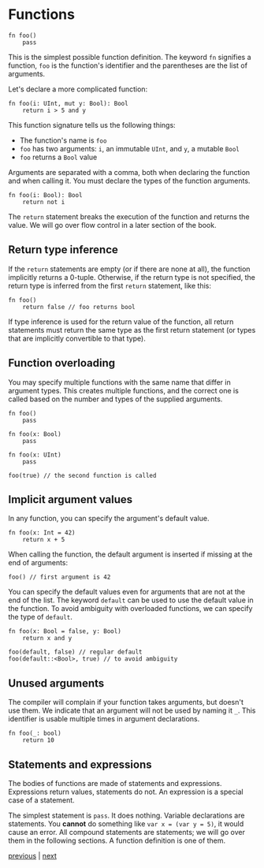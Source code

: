 # Functions
```
fn foo()
	pass
```
This is the simplest possible function definition.
The keyword `fn` signifies a function, `foo` is the function's identifier and the parentheses are the list of arguments.

Let's declare a more complicated function:
```
fn foo(i: UInt, mut y: Bool): Bool
	return i > 5 and y
```
This function signature tells us the following things:
- The function's name is `foo`
- `foo` has two arguments: `i`, an immutable `UInt`, and `y`, a mutable `Bool`
- `foo` returns a `Bool` value

Arguments are separated with a comma, both when declaring the function and when calling it.
You must declare the types of the function arguments.
```
fn foo(i: Bool): Bool
	return not i
```

The `return` statement breaks the execution of the function and returns the value. We will go over flow control in a later section of the book.

## Return type inference
If the `return` statements are empty (or if there are none at all), the function implicitly returns a 0-tuple.
Otherwise, if the return type is not specified, the return type is inferred from the first `return` statement, like this:
```
fn foo()
	return false // foo returns bool
```

If type inference is used for the return value of the function, all return statements must return the same type as the first return statement (or types that are implicitly convertible to that type). 

## Function overloading
You may specify multiple functions with the same name that differ in argument types.
This creates multiple functions, and the correct one is called based on the number and types of the supplied arguments.
```
fn foo()
	pass

fn foo(x: Bool)
	pass

fn foo(x: UInt)
	pass

foo(true) // the second function is called
```

## Implicit argument values
In any function, you can specify the argument's default value.
```
fn foo(x: Int = 42)
	return x + 5
```

When calling the function, the default argument is inserted if missing at the end of arguments:
```
foo() // first argument is 42
```

You can specify the default values even for arguments that are not at the end of the list.
The keyword `default` can be used to use the default value in the function.
To avoid ambiguity with overloaded functions, we can specify the type of `default`.
```
fn foo(x: Bool = false, y: Bool)
	return x and y

foo(default, false) // regular default
foo(default::<Bool>, true) // to avoid ambiguity
```

## Unused arguments
The compiler will complain if your function takes arguments, but doesn't use them.
We indicate that an argument will not be used by naming it `_`. This identifier is usable multiple times in argument declarations.

```
fn foo(_: bool)
	return 10
```

## Statements and expressions
The bodies of functions are made of statements and expressions. Expressions return values, statements do not. An expression is a special case of a statement.

The simplest statement is `pass`. It does nothing.
Variable declarations are statements. You **cannot** do something like `var x = (var y = 5)`, it would cause an error.
All compound statements are statements; we will go over them in the following sections. A function definition is one of them.

[previous](02.01.variables.md) | [next](02.03.primitive_types.md)
